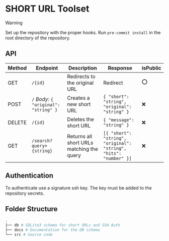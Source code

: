 # SHORT URL Toolset

> [!WARNING]
> Set up the repository with the proper hooks. Run `pre-commit install` in the root directory of the repository.

## API

| Method | Endpoint | Description | Response | isPublic |
| --- | --- | --- | --- | --- |
| GET | `/{id}` | Redirects to the original URL | Redirect | :o: |
| POST | `/` *Body:* `{ "original": "string" }` | Creates a new short URL | `{ "short": "string", "original": "string" }` | :x: |
| DELETE | `/{id}` | Deletes the short URL | `{ "message": "string" }` | :x: |
| GET | `/search?query={string}` | Returns all short URLs matching the query | `[{ "short": "string", "original": "string", "hits": "number" }]` | :x: |

## Authentication

To authenticate use a signature ssh key. The key must be added to the repository secrets.

## Folder Structure

```sh
.
├── db # SQLite3 schema for short URLs and SSH Auth
├── docs # Documentation for the DB schema
└── src # Source code
```
